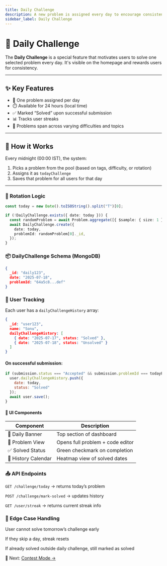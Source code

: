 ```yaml
---
title: Daily Challenge
description: A new problem is assigned every day to encourage consistent practice.
sidebar_label: Daily Challenge
---
```


# 📅 Daily Challenge

The **Daily Challenge** is a special feature that motivates users to solve one selected problem every day. It's visible on the homepage and rewards users for consistency.

---

## ✨ Key Features

- 📌 One problem assigned per day
- ⏱️ Available for 24 hours (local time)
- ✅ Marked “Solved” upon successful submission
- 📊 Tracks user streaks
- 🧠 Problems span across varying difficulties and topics

---

## 🧠 How it Works

Every midnight (00:00 IST), the system:
1. Picks a problem from the pool (based on tags, difficulty, or rotation)
2. Assigns it as `todayChallenge`
3. Saves that problem for all users for that day

---

### 🔁 Rotation Logic

```ts
const today = new Date().toISOString().split("T")[0];

if (!DailyChallenge.exists({ date: today })) {
  const randomProblem = await Problem.aggregate([{ $sample: { size: 1 } }]);
  await DailyChallenge.create({
    date: today,
    problemId: randomProblem[0]._id,
  });
}
```

### 📦 DailyChallenge Schema (MongoDB)
```json
{
  _id: "daily123",
  date: "2025-07-18",
  problemId: "64a5c8...def"
}

```

### 👤 User Tracking
Each user has a ``dailyChallengeHistory`` array:

```json
{
  _id: "user123",
  name: "Sonu",
  dailyChallengeHistory: [
    { date: "2025-07-17", status: "Solved" },
    { date: "2025-07-18", status: "Unsolved" }
  ]
}
```

#### On successful submission:
```js
if (submission.status === "Accepted" && submission.problemId === todayProblemId) {
  user.dailyChallengeHistory.push({
    date: today,
    status: "Solved"
  });
  await user.save();
}
```

#### 🎨 UI Components
| Component           | Description                      |
| ------------------- | -------------------------------- |
| 🔔 Daily Banner     | Top section of dashboard         |
| 🧠 Problem View     | Opens full problem + code editor |
| ✅ Solved Status     | Green checkmark on completion    |
| 📆 History Calendar | Heatmap view of solved dates     |

### 📤 API Endpoints

``GET /challenge/today`` → returns today’s problem

``POST /challenge/mark-solved`` → updates history

``GET /user/streak`` → returns current streak info

### 🔐 Edge Case Handling
User cannot solve tomorrow’s challenge early

If they skip a day, streak resets

If already solved outside daily challenge, still marked as solved


📘 Next: [Contest Mode →](./7.Leaderboard.md`)